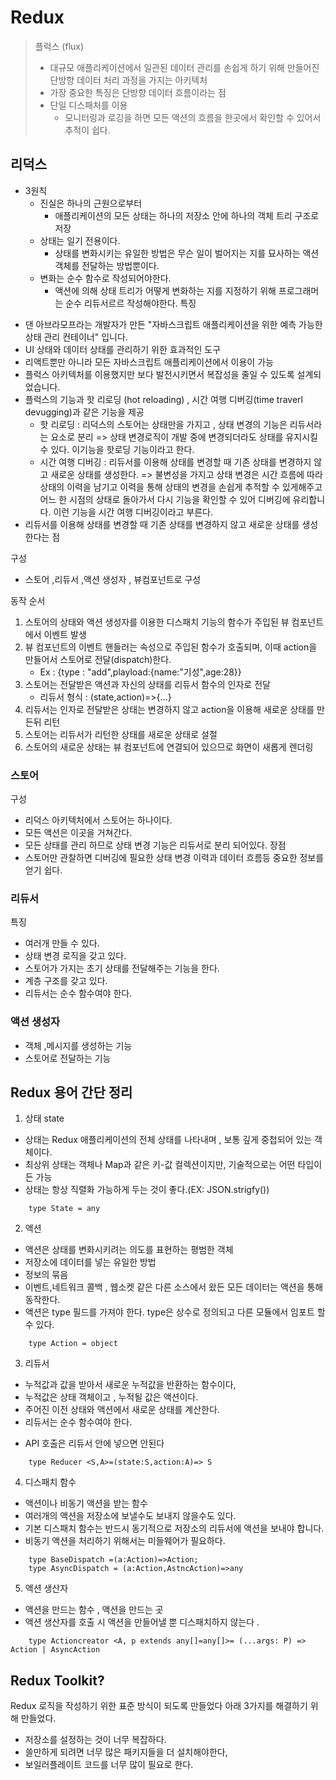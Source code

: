 # Redux

>플럭스 (flux)
> * 대규모 애플리케이션에서 일관된 데이터 관리를 손쉽게 하기 위해 만들어진 단방향 데이터 처리 과정을 가지는 아키텍처
> * 가장 중요한 특징은 단방향 데이터 흐름이라는 점
> * 단일 디스패처를 이용
>   * 모니터링과 로깅을 하면 모든 액션의 흐름을 한곳에서 확인할 수 있어서 추적이 쉽다.


## 리덕스 
- 3원칙
    - 진실은 하나의 근원으로부터
        * 애플리케이션의 모든 상태는 하나의 저장소 안에 하나의 객체 트리 구조로 저장
    - 상태는 일기 전용이다.
        * 상태를 변화시키는 유일한 방법은 무슨 일이 벌어지는 지를 묘사하는 액션 객체를 전달하는 방법뿐이다.
    - 변화는 순수 함수로 작성되어야한다.
        * 액션에 의해 상태 트리가 어떻게 변화하는 지를 지정하기 위해 프로그래머는 순수 리듀서르르 작성해야한다.
특징
* 댄 아브라모프라는 개발자가 만든 "자바스크립트 애플리케이션을 위한 예측 가능한 상태 관리 컨테이너" 입니다.
* UI 상태와 데이터 상태를 관리하기 위한 효과적인 도구
* 리액트뿐만 아니라 모든 자바스크립트 애플리케이션에서 이용이 가능
* 플럭스 아키텍처를 이용했지만 보다 발전시키면서 복잡성을 줄일 수 있도록 설계되었습니다.
* 플럭스의 기능과 핫 리로딩 (hot reloading) , 시간 여행 디버깅(time traverl devugging)과 같은 기능을 제공
    * 핫 리로딩 : 리덕스의 스토어는 상태만을 가지고 , 상태 변경의 기능은 리듀서라는 요소로 분리
    => 상태 변경로직이 개발 중에 변경되더라도 상태를 유지시킬 수 있다. 이기능을 핫로딩 기능이라고 한다.
    * 시간 여행 디버깅 : 리듀서를 이용해 상태를 변경할 때 기존 상태를 변경하지 않고 새로운 상태를 생성한다.
    => 불변성을 가지고 상태 변경은 시간 흐름에 따라 상태의 이력을 남기고 이력을 통해 상태의 변경을 손쉽게 추적할 수 있게해주고 어느 한 시점의 상태로 돌아가서 다시 기능을 확인할 수 있어 디버깅에 유리합니다. 이런 기능을 시간 여행 디버깅이라고 부른다.
* 리듀서를 이용해 상태를 변경할 때 기존 상태를 변경하지 않고 새로운 상태를 생성한다는 점

구성
* 스토어 ,리듀서 ,액션 생성자 , 뷰컴포넌트로 구성

동작 순서
1. 스토어의 상태와 액션 생성자를 이용한 디스패치 기능의 함수가 주입된 뷰 컴포넌트에서 이벤트 발생
2. 뷰 컴포넌트의 이벤트 핸들러는 속성으로 주입된 함수가 호출되며, 이때 action을 만들어서 스토어로 전달(dispatch)한다.
    * Ex : {type : "add",playload:{name:"기성",age:28}}
3. 스토어는 전달받은 액션과 자신의 상태를 리듀서 함수의 인자로 전달 
    * 리듀서 형식 : (state,action)=>{...}
4. 리듀서는 인자로 전달받은 상태는 변경하지 않고 action을 이용해 새로운 상태를 만든뒤 리턴
5. 스토어는 리듀서가 리턴한 상태를 새로운 상태로 설절
6. 스토어의 새로운 상태는 뷰 컴포넌트에 연결되어 있으므로 화면이 새롭게 렌더링

### 스토어 
구성
* 리덕스 아키텍처에서 스토어는 하나이다.
* 모든 액션은 이곳을 거쳐간다.
* 모든 상태를 관리 하므로 상태 변경 기능은 리듀서로 분리 되어있다.
장점
* 스토어만 관찰하면 디버깅에 필요한 상태 변경 이력과 데이터 흐름등 중요한 정보를 얻기 쉽다.


### 리듀서
특징
* 여러개 만들 수 있다.
* 상태 변경 로직을 갖고 있다.
* 스토어가 가지는 초기 상태를 전달해주는 기능을 한다.
* 계층 구조를 갖고 있다.
* 리듀서는 순수 함수여야 한다.

### 액션 생성자
* 객체 ,메시지를 생성하는 기능
* 스토어로 전달하는 기능


## Redux 용어 간단 정리

1. 상태 state
- 상태는 Redux 애플리케이션의 전체 상태를 나타내며 , 보통 깊게 중첩되어 있는 객체이다.
- 최상위 상태는 객체나 Map과 같은 키-값 컬렉션이지만, 기술적으로는 어떤 타입이든 가능
- 상태는 항상 직렬화 가능하게 두는 것이 좋다.(EX: JSON.strigfy())
``` 
    type State = any
```
2. 액션
- 액션은 상태를 변화시키려는 의도를 표현하는 평범한 객체
- 저장소에 데이터를 넣는 유일한 방법
- 정보의 묶음
- 이벤트,네트워크 콜백 , 웹소켓 같은 다른 소스에서 왔든 모든 데이터는 액션을 통해 동작한다.
- 액션은 type 필드를 가져야 한다. type은 상수로 정의되고 다른 모듈에서 임포트 할 수 있다.
```
    type Action = object
```
3. 리듀서 
- 누적값과 값을 받아서 새로운 누적값을 반환하는 함수이다,
- 누적값은 상태 객체이고 , 누적될 값은 액션이다.
- 주어진 이전 상태와 액션에서 새로운 상태를 계산한다.
- 리듀서는 순수 함수여야 한다.
* API 호출은 리듀서 안에 넣으면 안된다
```
    type Reducer <S,A>=(state:S,action:A)=> S
```


4. 디스패치 함수
- 액션이나 비동기 액션을 받는 함수
- 여러개의 액션을 저장소에 보낼수도 보내지 않을수도 있다.
- 기본 디스패치 함수는 반드시  동기적으로 저장소의 리듀서에 액션을 보내야 합니다.
- 비동기 액션을 처리하기 위해서는 미들웨어가 필요하다.
```
    type BaseDispatch =(a:Action)=>Action;
    type AsyncDispatch = (a:Action,AstncAction)=>any
```

5. 액션 생산자
- 액션을 만드는 함수 , 액션을 만드는 곳
- 액션 생산자를 호출 시 액션을 만들어낼 뿐 디스패치하지 않는다 .
```
    type Actioncreator <A, p extends any[]=any[]>= (...args: P) => Action | AsyncAction
```

## Redux Toolkit?
Redux 로직을 작성하기 위한 표준 방식이 되도록 만들었다
아래 3가지를 해결하기 위해 만들었다.
- 저장소를 설정하는 것이 너무 복잡하다.
- 쓸만하게 되려면 너무 많은 패키지들을 더 설치해야한다,
- 보일러플레이트 코드를 너무 많이 필요로 한다.

